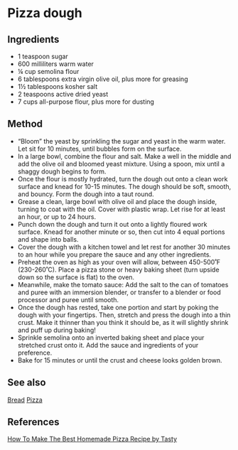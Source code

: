 # Pizza dough
## Ingredients
-   1 teaspoon sugar
-   600 milliliters warm water
-   ¼ cup semolina flour
-   6 tablespoons extra virgin olive oil, plus more for greasing
-   1½ tablespoons kosher salt
-   2 teaspoons active dried yeast
-   7 cups all-purpose flour, plus more for dusting

## Method
-   “Bloom” the yeast by sprinkling the sugar and yeast in the warm water. Let sit for 10 minutes, until bubbles form on the surface.
-   In a large bowl, combine the flour and salt. Make a well in the middle and add the olive oil and bloomed yeast mixture. Using a spoon, mix until a shaggy dough begins to form.
-   Once the flour is mostly hydrated, turn the dough out onto a clean work surface and knead for 10-15 minutes. The dough should be soft, smooth, and bouncy. Form the dough into a taut round.
-   Grease a clean, large bowl with olive oil and place the dough inside, turning to coat with the oil. Cover with plastic wrap. Let rise for at least an hour, or up to 24 hours.
-   Punch down the dough and turn it out onto a lightly floured work surface. Knead for another minute or so, then cut into 4 equal portions and shape into balls.
-   Cover the dough with a kitchen towel and let rest for another 30 minutes to an hour while you prepare the sauce and any other ingredients.
-   Preheat the oven as high as your oven will allow, between 450-500˚F (230-260˚C). Place a pizza stone or heavy baking sheet (turn upside down so the surface is flat) to the oven.
-   Meanwhile, make the tomato sauce: Add the salt to the can of tomatoes and puree with an immersion blender, or transfer to a blender or food processor and puree until smooth.
-   Once the dough has rested, take one portion and start by poking the dough with your fingertips. Then, stretch and press the dough into a thin crust. Make it thinner than you think it should be, as it will slightly shrink and puff up during baking!
-   Sprinkle semolina onto an inverted baking sheet and place your stretched crust onto it. Add the sauce and ingredients of your preference.
-   Bake for 15 minutes or until the crust and cheese looks golden brown.

## See also
[Bread](./Bread.md)
[Pizza](./Pizza.md)

## References
[How To Make The Best Homemade Pizza Recipe by Tasty](https://tasty.co/recipe/pizza-dough)